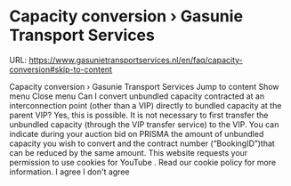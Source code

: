 # Capacity conversion › Gasunie Transport Services

URL: https://www.gasunietransportservices.nl/en/faq/capacity-conversion#skip-to-content

Capacity conversion › Gasunie Transport Services
Jump to content
Show menu
Close menu
Can I convert unbundled capacity contracted at an interconnection point (other than a VIP) directly to bundled capacity at the parent VIP?
Yes, this is possible. It is not necessary to first transfer the unbundled
capacity
(through the VIP transfer service) to the VIP. You can indicate during your auction bid on PRISMA the amount of unbundled
capacity
you wish to convert and the contract number (“BookingID”)that can be reduced by the same amount.
This website requests your permission to use cookies for
YouTube
. Read our
cookie policy
for more information.
I agree
I don't agree